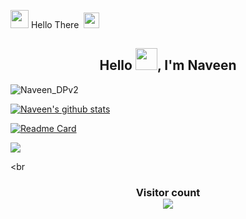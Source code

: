 <!--
**Naveen-nk1/Naveen-nk1** is a ✨ _special_ ✨ repository because its `README.md` (this file) appears on your GitHub profile.
Here are some ideas to get you started:
- 🔭 I’m currently working on ...
- 🌱 I’m currently learning ...
- 👯 I’m looking to collaborate on ...
- 🤔 I’m looking for help with ...
- 💬 Ask me about ...
- 📫 How to reach me: ...
- 😄 Pronouns: ...
- ⚡ Fun fact: ...
-->
<img src="https://github.com/TheDudeThatCode/TheDudeThatCode/blob/master/Assets/Hi.gif" width="29px">  Hello There  &nbsp;<img src="https://github.com/TheDudeThatCode/TheDudeThatCode/blob/master/Assets/Mario_Hello_Big.gif" width="25px"><br>
<h2 align="center">Hello <img src="https://github.com/TheDudeThatCode/TheDudeThatCode/blob/master/Assets/Hi.gif" width="35px">, I'm Naveen</h2>

![Naveen_DPv2](https://github.com/TheDudeThatCode/TheDudeThatCode/blob/master/Assets/Mario_Gameplay.gif)

[![Naveen's github stats](https://github-readme-stats.vercel.app/api?username=N4veenNK&count_private=true&theme=jolly&show_icons=true&include_all_commits&border_radius=30px)](https://github.com/N4veenNK)

[![Readme Card](https://github-readme-stats.vercel.app/api/pin/?username=N4veenNK&repo=device_asus_X00TD&theme=monokai&langs_count&layout-compact)](https://github.com/N4veenNK/device_asus_X00TD)

<img align="center" src="https://komarev.com/ghpvc/?username=N4veenNK&style=plastic&color=blueviolet&label=LoL ^_^" />

<br
<h3 align="center"> 
  Visitor count <br>
  <img src="https://profile-counter.glitch.me/N4veenNK/count.svg" />
</h3>









